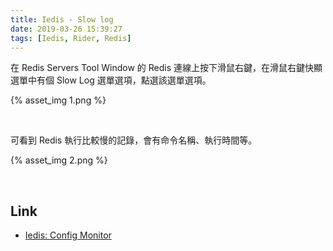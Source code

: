 ```yaml
---
title: Iedis - Slow log
date: 2019-03-26 15:39:27
tags: [Iedis, Rider, Redis]
---
```


在 Redis Servers Tool Window 的 Redis 連線上按下滑鼠右鍵，在滑鼠右鍵快顯選單中有個 Slow Log 選單選項，點選該選單選項。

<!-- More -->

{% asset_img 1.png %}

<br/>


可看到 Redis 執行比較慢的記錄，會有命令名稱、執行時間等。  

{% asset_img 2.png %}

<br/>


Link
----
* [Iedis: Config Monitor](https://www.codesmagic.com/iedis/userguide/config-monitor)
